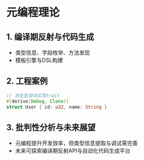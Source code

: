 # 元编程理论

## 1. 编译期反射与代码生成

- 类型信息、字段枚举、方法发现
- 模板引擎与DSL构建

## 2. 工程案例

```rust
// 派生宏自动实现trait
#[derive(Debug, Clone)]
struct User { id: u32, name: String }
```

## 3. 批判性分析与未来展望

- 元编程提升开发效率，但类型信息提取与调试需完善
- 未来可探索编译期反射API与自动化代码生成平台
